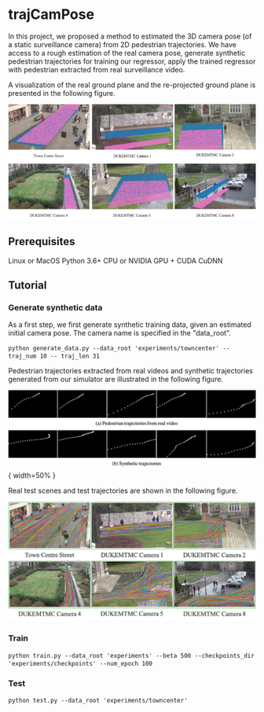# trajCamPose

In this project, we proposed a method to estimated the 3D camera pose (of a static surveillance camera) from 2D pedestrian trajectories.  We have access to a rough estimation of the real camera pose, generate synthetic pedestrian trajectories for training our regressor, apply the trained regressor with pedestrian extracted from real surveillance video.

A visualization of the real ground plane and the re-projected ground plane is presented in the following figure.

![ground reprojection](./experiments/result_visualization/ground_reprojection.png)

<!-- The code was written by [Yan Xu](https://github.com/yanx001). -->

## Prerequisites
Linux or MacOS
Python 3.6+
CPU or NVIDIA GPU + CUDA CuDNN

## Tutorial

### Generate synthetic data
As a first step, we first generate synthetic training data, given an estimated initial camera pose.  The camera name is specified in the "data_root".

```
python generate_data.py --data_root 'experiments/towncenter' --traj_num 10 -- traj_len 31
```

Pedestrian trajectories extracted from real videos and synthetic trajectories generated from our simulator are illustrated in the following figure.

![synthetic training data](./experiments/result_visualization/synthetic_training_data.png){ width=50% }

Real test scenes and test trajectories are shown in the following figure.

![real test data](./experiments/result_visualization/real_test_data.png)

### Train

```
python train.py --data_root 'experiments' --beta 500 --checkpoints_dir 'experiments/checkpoints' --num_epoch 100
```

### Test

```
python test.py --data_root 'experiments/towncenter'
```
